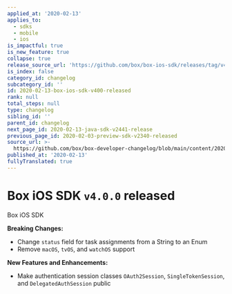```yaml
---
applied_at: '2020-02-13'
applies_to:
  - sdks
  - mobile
  - ios
is_impactful: true
is_new_feature: true
collapse: true
release_source_url: 'https://github.com/box/box-ios-sdk/releases/tag/v4.0.0'
is_index: false
category_id: changelog
subcategory_id: ''
id: 2020-02-13-box-ios-sdk-v400-released
rank: null
total_steps: null
type: changelog
sibling_id: ''
parent_id: changelog
next_page_id: 2020-02-13-java-sdk-v2441-release
previous_page_id: 2020-02-03-preview-sdk-v2340-released
source_url: >-
  https://github.com/box/box-developer-changelog/blob/main/content/2020/02-13-box-ios-sdk-v400-released.md
published_at: '2020-02-13'
fullyTranslated: true
---
```

# Box iOS SDK `v4.0.0` released

Box iOS SDK

**Breaking Changes:**

* Change `status` field for task assignments from a String to an Enum
* Remove `macOS`, `tvOS`, and `watchOS` support

**New Features and Enhancements:**

* Make authentication session classes `OAuth2Session`, `SingleTokenSession`, and `DelegatedAuthSession` public
